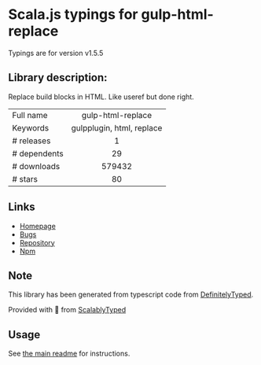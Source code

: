 
# Scala.js typings for gulp-html-replace

Typings are for version v1.5.5

## Library description:
Replace build blocks in HTML. Like useref but done right.

|                    |                 |
| ------------------ | :-------------: |
| Full name          | gulp-html-replace |
| Keywords           | gulpplugin, html, replace |
| # releases         | 1 |
| # dependents       | 29 |
| # downloads        | 579432 |
| # stars            | 80 |

## Links
- [Homepage](https://github.com/VFK/gulp-html-replace#readme)
- [Bugs](https://github.com/VFK/gulp-html-replace/issues)
- [Repository](https://github.com/VFK/gulp-html-replace)
- [Npm](https://www.npmjs.com/package/gulp-html-replace)
    


## Note
This library has been generated from typescript code from [DefinitelyTyped](https://definitelytyped.org).

Provided with :purple_heart: from [ScalablyTyped](https://github.com/oyvindberg/ScalablyTyped)

## Usage
See [the main readme](../../readme.md) for instructions.


